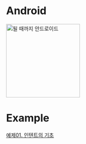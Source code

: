 <h1>Android</h1>
<a href="http://www.yes24.com/Product/Goods/59298937?" title="Go to yes24">
  <img src="http://image.yes24.com/momo/TopCate1805/MidCate010/180490436.jpg" alt="될 때까지 안드로이드" width="200px">
</a>

<h1>Example</h1>
<a href="https://github.com/dahee8kim/Android/tree/master/ex01">예제01. 인텐트의 기초</a>

